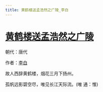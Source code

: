 ```yaml
---
title: 黄鹤楼送孟浩然之广陵_李白
---
```


# [黄鹤楼送孟浩然之广陵](http://so.gushiwen.org/view_8086.aspx)

朝代：唐代

作者：[李白](http://so.gushiwen.org/author_247.aspx)

故人西辞黄鹤楼，烟花三月下扬州。

孤帆远影碧空尽，唯见长江天际流。(唯 通：惟)<div class="xhe-paste" style="top: 0px;">